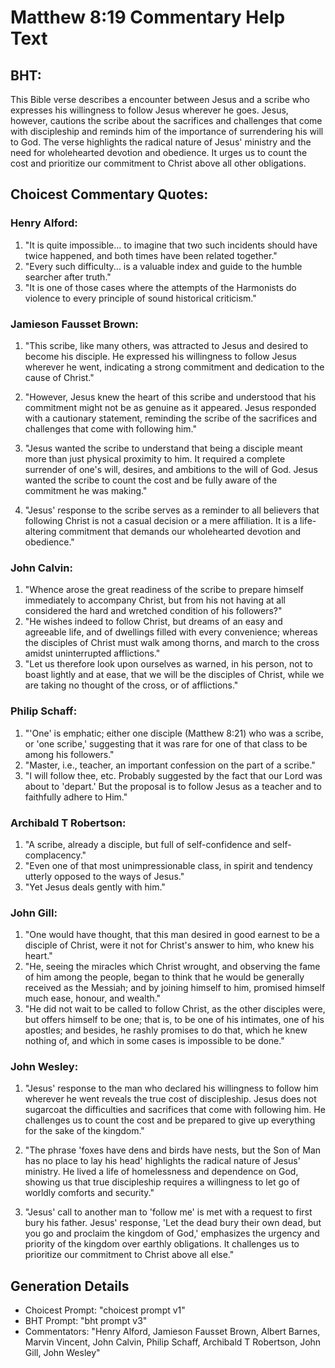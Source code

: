 # Matthew 8:19 Commentary Help Text

## BHT:
This Bible verse describes a encounter between Jesus and a scribe who expresses his willingness to follow Jesus wherever he goes. Jesus, however, cautions the scribe about the sacrifices and challenges that come with discipleship and reminds him of the importance of surrendering his will to God. The verse highlights the radical nature of Jesus' ministry and the need for wholehearted devotion and obedience. It urges us to count the cost and prioritize our commitment to Christ above all other obligations.

## Choicest Commentary Quotes:
### Henry Alford:
1. "It is quite impossible... to imagine that two such incidents should have twice happened, and both times have been related together."
2. "Every such difficulty... is a valuable index and guide to the humble searcher after truth."
3. "It is one of those cases where the attempts of the Harmonists do violence to every principle of sound historical criticism."

### Jamieson Fausset Brown:
1. "This scribe, like many others, was attracted to Jesus and desired to become his disciple. He expressed his willingness to follow Jesus wherever he went, indicating a strong commitment and dedication to the cause of Christ."

2. "However, Jesus knew the heart of this scribe and understood that his commitment might not be as genuine as it appeared. Jesus responded with a cautionary statement, reminding the scribe of the sacrifices and challenges that come with following him."

3. "Jesus wanted the scribe to understand that being a disciple meant more than just physical proximity to him. It required a complete surrender of one's will, desires, and ambitions to the will of God. Jesus wanted the scribe to count the cost and be fully aware of the commitment he was making."

4. "Jesus' response to the scribe serves as a reminder to all believers that following Christ is not a casual decision or a mere affiliation. It is a life-altering commitment that demands our wholehearted devotion and obedience."

### John Calvin:
1. "Whence arose the great readiness of the scribe to prepare himself immediately to accompany Christ, but from his not having at all considered the hard and wretched condition of his followers?"
2. "He wishes indeed to follow Christ, but dreams of an easy and agreeable life, and of dwellings filled with every convenience; whereas the disciples of Christ must walk among thorns, and march to the cross amidst uninterrupted afflictions."
3. "Let us therefore look upon ourselves as warned, in his person, not to boast lightly and at ease, that we will be the disciples of Christ, while we are taking no thought of the cross, or of afflictions."

### Philip Schaff:
1. "'One' is emphatic; either one disciple (Matthew 8:21) who was a scribe, or 'one scribe,' suggesting that it was rare for one of that class to be among his followers."
2. "Master, i.e., teacher, an important confession on the part of a scribe."
3. "I will follow thee, etc. Probably suggested by the fact that our Lord was about to 'depart.' But the proposal is to follow Jesus as a teacher and to faithfully adhere to Him."

### Archibald T Robertson:
1. "A scribe, already a disciple, but full of self-confidence and self-complacency." 
2. "Even one of that most unimpressionable class, in spirit and tendency utterly opposed to the ways of Jesus." 
3. "Yet Jesus deals gently with him."

### John Gill:
1. "One would have thought, that this man desired in good earnest to be a disciple of Christ, were it not for Christ's answer to him, who knew his heart."
2. "He, seeing the miracles which Christ wrought, and observing the fame of him among the people, began to think that he would be generally received as the Messiah; and by joining himself to him, promised himself much ease, honour, and wealth."
3. "He did not wait to be called to follow Christ, as the other disciples were, but offers himself to be one; that is, to be one of his intimates, one of his apostles; and besides, he rashly promises to do that, which he knew nothing of, and which in some cases is impossible to be done."

### John Wesley:
1. "Jesus' response to the man who declared his willingness to follow him wherever he went reveals the true cost of discipleship. Jesus does not sugarcoat the difficulties and sacrifices that come with following him. He challenges us to count the cost and be prepared to give up everything for the sake of the kingdom."

2. "The phrase 'foxes have dens and birds have nests, but the Son of Man has no place to lay his head' highlights the radical nature of Jesus' ministry. He lived a life of homelessness and dependence on God, showing us that true discipleship requires a willingness to let go of worldly comforts and security."

3. "Jesus' call to another man to 'follow me' is met with a request to first bury his father. Jesus' response, 'Let the dead bury their own dead, but you go and proclaim the kingdom of God,' emphasizes the urgency and priority of the kingdom over earthly obligations. It challenges us to prioritize our commitment to Christ above all else."


## Generation Details
- Choicest Prompt: "choicest prompt v1"
- BHT Prompt: "bht prompt v3"
- Commentators: "Henry Alford, Jamieson Fausset Brown, Albert Barnes, Marvin Vincent, John Calvin, Philip Schaff, Archibald T Robertson, John Gill, John Wesley"
